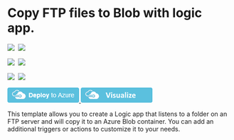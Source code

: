 # Copy FTP files to Blob with logic app.

<IMG SRC="https://azurequickstartsservice.blob.core.windows.net/badges/101-logic-app-ftp-to-blob/PublicLastTestDate.svg" />&nbsp;
<IMG SRC="https://azurequickstartsservice.blob.core.windows.net/badges/101-logic-app-ftp-to-blob/PublicDeployment.svg" />&nbsp;

<IMG SRC="https://azurequickstartsservice.blob.core.windows.net/badges/101-logic-app-ftp-to-blob/FairfaxLastTestDate.svg" />&nbsp;
<IMG SRC="https://azurequickstartsservice.blob.core.windows.net/badges/101-logic-app-ftp-to-blob/FairfaxDeployment.svg" />&nbsp;

<IMG SRC="https://azurequickstartsservice.blob.core.windows.net/badges/101-logic-app-ftp-to-blob/BestPracticeResult.svg" />&nbsp;
<IMG SRC="https://azurequickstartsservice.blob.core.windows.net/badges/101-logic-app-ftp-to-blob/CredScanResult.svg" />&nbsp;

<a href="https://portal.azure.com/#create/Microsoft.Template/uri/https%3A%2F%2Fraw.githubusercontent.com%2FAzure%2Fazure-quickstart-templates%2Fmaster%2F101-logic-app-ftp-to-blob%2Fazuredeploy.json" target="_blank">
    <img src="https://raw.githubusercontent.com/Azure/azure-quickstart-templates/master/1-CONTRIBUTION-GUIDE/images/deploytoazure.png"/>
</a>
<a href="http://armviz.io/#/?load=https%3A%2F%2Fraw.githubusercontent.com%2FAzure%2Fazure-quickstart-templates%2Fmaster%2F101-logic-app-ftp-to-blob%2Fazuredeploy.json" target="_blank">
    <img src="https://raw.githubusercontent.com/Azure/azure-quickstart-templates/master/1-CONTRIBUTION-GUIDE/images/visualizebutton.png"/>
</a>

This template allows you to create a Logic app that listens to a folder on an FTP server and will copy it to an Azure Blob container. You can add an additional triggers or actions to customize it to your needs.

